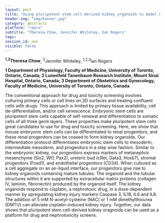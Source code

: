 ```yaml
---
layout: post
title: "Using pluripotent stem cell-derived kidney organoids to model kidney injury"
header-img: "img/banner.jpg"
category: abstracts
platform: "repro"
subtitle: "Theresa Chow, Jennifer Whiteley, Ian Rogers"
tags: 
session_id: nan
visible: false
---
```

**<sup>1,2</sup>Theresa Chow**, <sup>2</sup>Jennifer Whiteley, <sup>1,2,3</sup>Ian Rogers

__1 Department of Physiology, Faculty of Medicine, University of Toronto, Ontario, Canada; 2 Lunenfeld Tanenbaum Research Institute, Mount Sinai Hospital, Ontario, Canada; 3 Department of Obstetrics and Gynecology, Faculty of Medicine, University of Toronto, Ontario, Canada__

The conventional approach for drug and toxicity screening involves culturing primary cells or cell lines on 2D surfaces and treating confluent cells with drugs. This approach is limited by primary tissue availability, cell de-differentiation, and/or cell senescence. Embryonic stem cells are pluripotent stem cells capable of self-renewal and differentiation to somatic cells of all three germ layers. These properties make pluripotent stem cells great candidates to use for drug and toxicity screening. Here, we show that mouse embryonic stem cells can be differentiated to renal progenitors, and these renal progenitors can be coaxed to form kidney organoids. Our differentiation protocol differentiates embryonic stem cells to mesoderm, intermediate mesoderm, and progenitors in a step wise fashion. Similar to the embryonic kidney, our progenitors express markers of metanephric mesenchyme (Six2, Wt1, Pax2), ureteric bud (cRet, Gata3, Hoxb7), stromal progenitors (Foxd1), and endothelial progenitors (CD34). When cultured as a cell aggregate on an air-liquid interface, our progenitors give rise to kidney organoids containing mature tubules. The organoid and the tubular structures within it are supported by extracellular matrix proteins (collagen IV, laminin, fibronectin) produced by the organoid itself. The kidney organoids respond to cisplatin, a nephrotoxic drug, in a dose-dependent manner by upregulating kidney injury markers Caspase 3, IL18, IL6 and IL8. The addition of 5 mM N-acetyl-cysteine (NAC) or 1 mM dimethylthiourea (DMTU) can alleviate cisplatin-induced kidney injury. Together, our data shows that pluripotent stem cell-derived kidney oragnoids can be used as a platform for drug and nephrotoxicity screens.